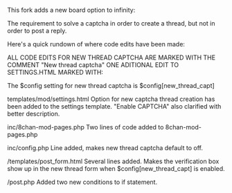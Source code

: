 
This fork adds a new board option to infinity:

The requirement to solve a captcha in order to create a thread, but not in order to post a reply.

Here's a quick rundown of where code edits have been made:

ALL CODE EDITS FOR NEW THREAD CAPTCHA ARE MARKED WITH THE COMMENT "New thread captcha"
ONE ADITIONAL EDIT TO SETTINGS.HTML MARKED WITH:
<!--Added explanation to clarify purpose of "Enable CAPTCHA" now that "Enable CAPTCHA for new thread creation only" also exists-->
The $config setting for new thread captcha is $config[new_thread_capt]

templates/mod/settings.html
Option for new captcha thread creation has been added to the settings template.
"Enable CAPTCHA" also clarified with better description.

inc/8chan-mod-pages.php
Two lines of code added to 8chan-mod-pages.php

inc/config.php
Line added, makes new thread captcha default to off.

/templates/post_form.html
Several lines added. Makes the verification box show up in the new thread form
when $config[new_thread_capt] is enabled. 

/post.php
Added two new conditions to if statement.
